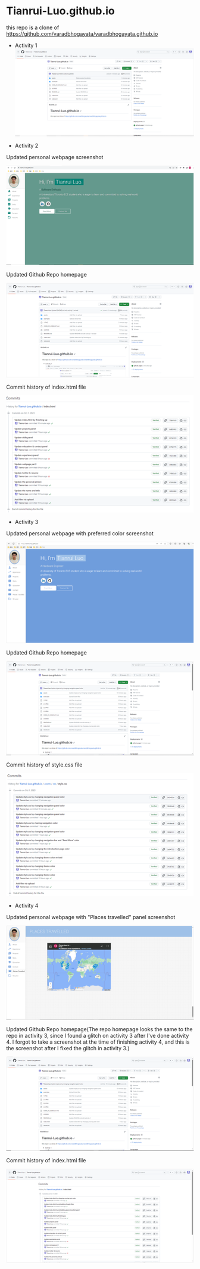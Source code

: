 # Tianrui-Luo.github.io
this repo is a clone of https://github.com/varadbhogayata/varadbhogayata.github.io

* Activity 1
![alt text](1.PNG)

* Activity 2

Updated personal webpage screenshot

![alt text](2.1.PNG)

Updated Github Repo homepage

![alt text](2.2.PNG)

Commit history of index.html file

![alt text](2.3.PNG)

* Activity 3

Updated personal webpage with preferred color screenshot

![alt text](3.1.PNG)

Updated Github Repo homepage

![alt text](3.2.PNG)

Commit history of style.css file

![alt text](3.3.PNG)

* Activity 4

Updated personal webpage with "Places travelled" panel screenshot

![alt text](4.1.PNG)

Updated Github Repo homepage(The repo homepage looks the same to the repo in activity 3, since I found a glitch on activity 3 after I've done activity 4. I forgot to take a screenshot at the time of finishing activity 4, and this is the screenshot after I fixed the glitch in activity 3.)

![alt text](3.2.PNG)

Commit history of index.html file

![alt text](4.2.PNG)
